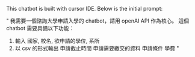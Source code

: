 This chatbot is built with cursor IDE.
Below is the initial prompt:

"
我需要一個諮詢大學申請入學的 chatbot，請用 openAI API 作為核心。
這個 chatbot 需要具備以下功能：

1. 輸入 國家, 校名, 欲申請的學位, 系所
2. 以 csv 的形式輸出 申請截止時間 申請需要繳交的資料 申請條件 學費
"